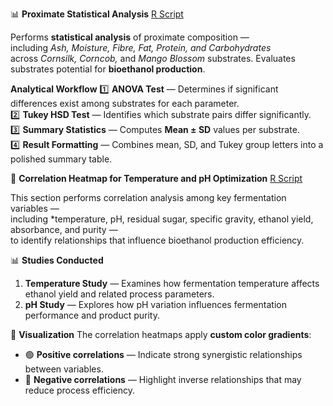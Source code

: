 📊 **Proximate Statistical Analysis** [R Script](https://github.com/aymunir1/Bioethanol-Study/blob/main/ANOVA%20%2B%20TURKEY%20HSD.R)

Performs **statistical analysis** of proximate composition —  
including **Ash, Moisture, Fibre, Fat, Protein,* and Carbohydrates*  
across *Cornsilk, Corncob,* and *Mango Blossom* substrates.
Evaluates substrates potential for **bioethanol production**.

**Analytical Workflow**
1️⃣ **ANOVA Test** — Determines if significant differences exist among substrates for each parameter.  
2️⃣ **Tukey HSD Test** — Identifies which substrate pairs differ significantly.  
3️⃣ **Summary Statistics** — Computes **Mean ± SD** values per substrate.  
4️⃣ **Result Formatting** — Combines mean, SD, and Tukey group letters into a polished summary table.  



🧪 **Correlation Heatmap for Temperature and pH Optimization** [R Script](https://github.com/aymunir1/Bioethanol-Study/blob/main/Correlation%20and%20Heatmap%20(Temperature%20%26%20pH).R)

This section performs correlation analysis among key fermentation variables —  
including *temperature, pH, residual sugar, specific gravity, ethanol yield, absorbance, and purity —  
to identify relationships that influence bioethanol production efficiency.

📊 **Studies Conducted**
1. **Temperature Study** — Examines how fermentation temperature affects ethanol yield and related process parameters.  
2. **pH Study** — Explores how pH variation influences fermentation performance and product purity.

 🎨 **Visualization**
The correlation heatmaps apply **custom color gradients**:
- 🟢 **Positive correlations** — Indicate strong synergistic relationships between variables.  
- 🔴 **Negative correlations** — Highlight inverse relationships that may reduce process efficiency.
